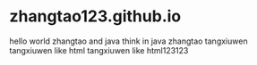 # zhangtao123.github.io
hello world
zhangtao and java
think in java
zhangtao
tangxiuwen
tangxiuwen like html
tangxiuwen like html123123


